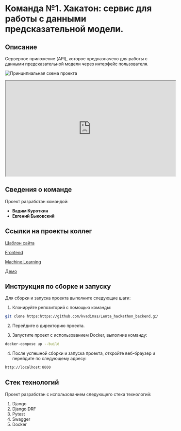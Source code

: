 # Команда №1. Хакатон: сервис для работы с данными предсказательной модели.

## Описание

Серверное приложение (API), которое предназначено для работы с данными предсказательной модели через интерфейс пользователя.

![Принципиальная схема проекта](https://ltdfoto.ru/images/2023/10/10/Flowchart-Diagram.png "Принципиальная схема проекта.")

<iframe width="560" height="315" src='https://dbdiagram.io/embed/6514af0cffbf5169f0a2a6e1'> </iframe>


## Сведения о команде

Проект разработан командой:

- **Вадим Куроткин**
- **Евгений Быковский**

## Ссылки на проекты коллег

[Шаблон сайта](https://www.figma.com/file/oDb87wsTRHsC8vTtINeoBL/Команда-№1-In-Flames%2C-Хакатон.-Лента?type=design&node-id=143-3273&mode=design&t=XnoAmzIit4khUqGa-0)

[Frontend](https://github.com/Jane-Doe666/lenta)

[Machine Learning](https://github.com/aminaadzhieva/lenta-hackathon-demand-forecasting/)

[Демо](http://31.129.111.234/)

## Инструкция по сборке и запуску

Для сборки и запуска проекта выполните следующие шаги:

1. Клонируйте репозиторий с помощью команды:

```bash
git clone https:https://github.com/kvadimas/Lenta_hackathon_backend.git
```

2. Перейдите в директорию проекта.

3. Запустите проект с использованием Docker, выполнив команду:
```bash
docker-compose up --build
```

4. После успешной сборки и запуска проекта, откройте веб-браузер и перейдите по следующему адресу:
```bash
http://localhost:8000
```

## Стек технологий

Проект разработан с использованием следующего стека технологий:

1. Django
2. Django DRF
3. Pytest
4. Swagger
5. Docker